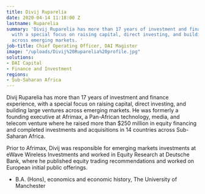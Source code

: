 ```yaml
---
title: Divij Ruparelia
date: 2020-04-14 11:18:00 Z
lastname: Ruparelia
summary: 'Divij Ruparelia has more than 17 years of investment and finance experience,
  with a special focus on raising capital, direct investing, and building large ventures
  across emerging markets. '
job-title: Chief Operating Officer, DAI Magister
image: "/uploads/Divij%20Ruparelia%20profile.jpg"
solutions:
- DAI Capital
- Finance and Investment
regions:
- Sub-Saharan Africa
---
```


Divij Ruparelia has more than 17 years of investment and finance experience, with a special focus on raising capital, direct investing, and building large ventures across emerging markets. He was formerly a founding executive at Afrimax, a Pan-African technology, media, and telecom venture where he raised more than $250 million in equity financing and completed investments and acquisitions in 14 countries across Sub-Saharan Africa. 

Prior to Afrimax, Divij was responsible for emerging markets investments at eWave Wireless Investments and worked in Equity Research at Deutsche Bank, where he published equity trading recommendations and worked on European initial public offerings. 

* B.A. (Hons), economics and economic history, The University of Manchester